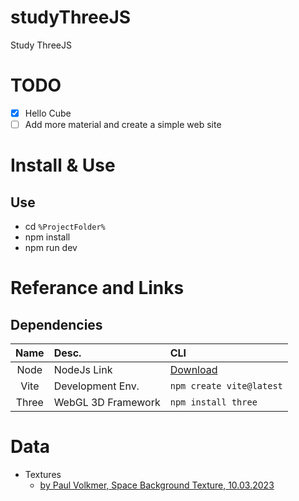 # studyThreeJS
Study ThreeJS

# TODO
  - [x] Hello Cube
  - [ ] Add more material and create a simple web site

# Install & Use
## Use
- cd `%ProjectFolder%`
- npm install
- npm run dev


# Referance and Links
## Dependencies  
| Name | Desc. | CLI | 
| :--: | :---- | :-- |
| Node | NodeJs Link | [Download](https://nodejs.org/en)
| Vite | Development Env. | `npm create vite@latest` 
| Three | WebGL 3D Framework | `npm install three` 


# Data 
- Textures
  - [by Paul Volkmer, Space Background Texture, 10.03.2023](https://unsplash.com/photos/qVotvbsuM_c)